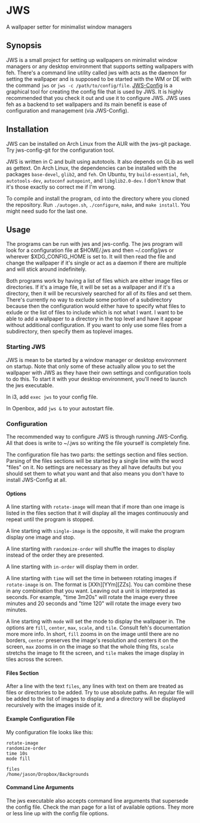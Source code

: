 # JWS
A wallpaper setter for minimalist window managers

## Synopsis
JWS is a small project for setting up wallpapers on minimalist window managers
or any desktop environment that supports setting wallpapers with feh. There's a
command line utility called jws with acts as the daemon for setting the
wallpaper and is supposed to be started with the WM or DE with the command `jws`
or `jws -c /path/to/config/file`.
[JWS-Config](https://github.com/JasonWaataja/JWS-Config) is a graphical tool for
creating the config file that is used by JWS. It is highly recommended that you
check it out and use it to configure JWS. JWS uses feh as a backend to set
wallpapers and its main benefit is ease of configuration and management (via
JWS-Config).

## Installation
JWS can be installed on Arch Linux from the AUR with the jws-git package. Try
jws-config-git for the configuration tool.

JWS is written in C and built using autotools. It also depends on GLib as well
as gettext. On Arch Linux, the dependencies can be installed with the packages
`base-devel`, `glib2`, and `feh`. On Ubuntu, try `build-essential`, `feh`,
`autotools-dev`, `autoconf` `autopoint`, and `libglib2.0-dev`. I don't know that
it's those exactly so correct me if I'm wrong.

To compile and install the program, cd into the directory where you cloned the
repository. Run `./autogen.sh`, `./configure`, `make`, and `make install`. You
might need sudo for the last one.

## Usage
The programs can be run with jws and jws-config. The jws program will look for a
configuration file at $HOME/.jws and then ~/.config/jws or wherever
$XDG_CONFIG_HOME is set to. It will then read the file and change the wallpaper
if it's single or act as a daemon if there are multiple and will stick around
indefinitely.

Both programs work by having a list of files which are either image files or
directories. If it's a image file, it will be set as a wallpaper and if it's a
directory, then it will be recursively searched for all of its files and set
them. There's currently no way to exclude some portion of a subdirectory because
then the configuration would either have to specify what files to exlude or the
list of files to include which is not what I want. I want to be able to add a
wallpaper to a directory in the top level and have it appear without additional
configuration. If you want to only use some files from a subdirectory, then
specify them as toplevel images.

### Starting JWS
JWS is mean to be started by a window manager or desktop environment on startup.
Note that only some of these actually allow you to set the wallpaper with JWS as
they have their own settings and configuration tools to do this. To start it
with your desktop environment, you'll need to launch the jws executable.

In i3, add `exec jws` to your config file.

In Openbox, add `jws &` to your autostart file.

### Configuration
The recommended way to configure JWS is through running JWS-Config. All that
does is write to ~/.jws so writing the file yourself is completely fine.

The configuration file has two parts: the settings section and files section.
Parsing of the files sections will be started by a single line with the word
"files" on it. No settings are necessary as they all have defaults but you
should set them to what you want and that also means you don't have to install
JWS-Config at all.

#### Options
A line starting with `rotate-image` will mean that if more than one image is
listed in the files section that it will display all the images continuously and
repeat until the program is stopped.

A line starting with `single-image` is the opposite, it will make the program
display one image and stop.

A line starting with `randomize-order` will shuffle the images to display
instead of the order they are presented.

A line starting with `in-order` will display them in order.

A line starting with `time` will set the time in between rotating images if
`rotate-image` is on. The format is \[XXh\]\[YYm\]\[ZZs\]. You can combine these
in any combination that you want. Leaving out a unit is interpreted as seconds.
For example, "time 3m20s" will rotate the image every three minutes and 20
seconds and "time 120" will rotate the image every two minutes.

A line starting with `mode` will set the mode to display the wallpaper in. The
options are `fill`, `center`, `max`, `scale`, and `tile`. Consult feh's
documentation more more info. In short, `fill` zooms in on the image until there
are no borders, `center` preserves the image's resolution and centers it on the
screen, `max` zooms in on the image so that the whole thing fits, `scale`
stretchs the image to fit the screen, and `tile` makes the image display in
tiles across the screen.

#### Files Section
After a line with the text `files`, any lines with text on them are treated as
files or directories to be added. Try to use absolute paths. An regular file
will be added to the list of images to display and a directory will be displayed
recursively with the images inside of it.

#### Example Configuration File
My configuration file looks like this:
```
rotate-image
randomize-order
time 10s
mode fill

files
/home/jason/Dropbox/Backgrounds
```

#### Command Line Arguments
The jws executable also accepts command line arguments that supersede the config
file. Check the man page for a list of available options. They more or less line
up with the config file options.
